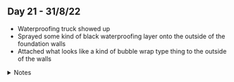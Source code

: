 ## Day 21 - 31/8/22

- Waterproofing truck showed up
- Sprayed some kind of black waterproofing layer onto the outside of the foundation walls
- Attached what looks like a kind of bubble wrap type thing to the outside of the walls

<details>
<summary>Notes</summary>

-Jackson:_ Got word that they should be starting on the framing for the first floor tomorrow!

</details>
